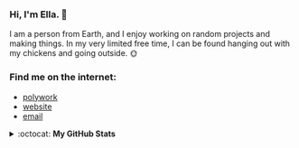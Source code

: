 ### Hi, I'm Ella. 👋

I am a person from Earth, and I enjoy working on random projects and making things. In my very limited free time, I can be found hanging out with my chickens and going outside. 🌞

### Find me on the internet:
- [polywork](https://timeline.ella.cx)
- [website](https://ella.cx)
- [email](mailto:hifromgithub@ella.cx)

<details closed>
<summary> :octocat: <b>My GitHub Stats</b> </summary>
<div align="center">
<p align = "center">
 <img align="center" src="https://github-readme-stats.vercel.app/api?username=eilla1&count_private=true" alt="account stats"/> 
 </p>
 <p align="center">(excluding private repositories)</p>

<p align="center">
 <img align="center" src="https://github-readme-stats.vercel.app/api/top-langs/?username=eilla1&layout=compact" alt="top languages">
</p>
</div>

</details>
